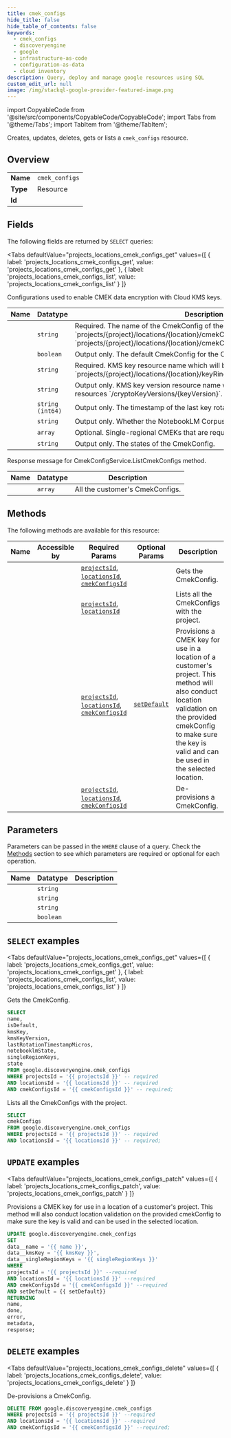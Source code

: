 ```yaml
--- 
title: cmek_configs
hide_title: false
hide_table_of_contents: false
keywords:
  - cmek_configs
  - discoveryengine
  - google
  - infrastructure-as-code
  - configuration-as-data
  - cloud inventory
description: Query, deploy and manage google resources using SQL
custom_edit_url: null
image: /img/stackql-google-provider-featured-image.png
---
```


import CopyableCode from '@site/src/components/CopyableCode/CopyableCode';
import Tabs from '@theme/Tabs';
import TabItem from '@theme/TabItem';

Creates, updates, deletes, gets or lists a <code>cmek_configs</code> resource.

## Overview
<table><tbody>
<tr><td><b>Name</b></td><td><code>cmek_configs</code></td></tr>
<tr><td><b>Type</b></td><td>Resource</td></tr>
<tr><td><b>Id</b></td><td><CopyableCode code="google.discoveryengine.cmek_configs" /></td></tr>
</tbody></table>

## Fields

The following fields are returned by `SELECT` queries:

<Tabs
    defaultValue="projects_locations_cmek_configs_get"
    values={[
        { label: 'projects_locations_cmek_configs_get', value: 'projects_locations_cmek_configs_get' },
        { label: 'projects_locations_cmek_configs_list', value: 'projects_locations_cmek_configs_list' }
    ]}
>
<TabItem value="projects_locations_cmek_configs_get">

Configurations used to enable CMEK data encryption with Cloud KMS keys.

<table>
<thead>
    <tr>
    <th>Name</th>
    <th>Datatype</th>
    <th>Description</th>
    </tr>
</thead>
<tbody>
<tr>
    <td><CopyableCode code="name" /></td>
    <td><code>string</code></td>
    <td>Required. The name of the CmekConfig of the form `projects/&#123;project&#125;/locations/&#123;location&#125;/cmekConfig` or `projects/&#123;project&#125;/locations/&#123;location&#125;/cmekConfigs/&#123;cmek_config&#125;`.</td>
</tr>
<tr>
    <td><CopyableCode code="isDefault" /></td>
    <td><code>boolean</code></td>
    <td>Output only. The default CmekConfig for the Customer.</td>
</tr>
<tr>
    <td><CopyableCode code="kmsKey" /></td>
    <td><code>string</code></td>
    <td>Required. KMS key resource name which will be used to encrypt resources `projects/&#123;project&#125;/locations/&#123;location&#125;/keyRings/&#123;keyRing&#125;/cryptoKeys/&#123;keyId&#125;`.</td>
</tr>
<tr>
    <td><CopyableCode code="kmsKeyVersion" /></td>
    <td><code>string</code></td>
    <td>Output only. KMS key version resource name which will be used to encrypt resources `/cryptoKeyVersions/&#123;keyVersion&#125;`.</td>
</tr>
<tr>
    <td><CopyableCode code="lastRotationTimestampMicros" /></td>
    <td><code>string (int64)</code></td>
    <td>Output only. The timestamp of the last key rotation.</td>
</tr>
<tr>
    <td><CopyableCode code="notebooklmState" /></td>
    <td><code>string</code></td>
    <td>Output only. Whether the NotebookLM Corpus is ready to be used.</td>
</tr>
<tr>
    <td><CopyableCode code="singleRegionKeys" /></td>
    <td><code>array</code></td>
    <td>Optional. Single-regional CMEKs that are required for some VAIS features.</td>
</tr>
<tr>
    <td><CopyableCode code="state" /></td>
    <td><code>string</code></td>
    <td>Output only. The states of the CmekConfig.</td>
</tr>
</tbody>
</table>
</TabItem>
<TabItem value="projects_locations_cmek_configs_list">

Response message for CmekConfigService.ListCmekConfigs method.

<table>
<thead>
    <tr>
    <th>Name</th>
    <th>Datatype</th>
    <th>Description</th>
    </tr>
</thead>
<tbody>
<tr>
    <td><CopyableCode code="cmekConfigs" /></td>
    <td><code>array</code></td>
    <td>All the customer's CmekConfigs.</td>
</tr>
</tbody>
</table>
</TabItem>
</Tabs>

## Methods

The following methods are available for this resource:

<table>
<thead>
    <tr>
    <th>Name</th>
    <th>Accessible by</th>
    <th>Required Params</th>
    <th>Optional Params</th>
    <th>Description</th>
    </tr>
</thead>
<tbody>
<tr>
    <td><a href="#projects_locations_cmek_configs_get"><CopyableCode code="projects_locations_cmek_configs_get" /></a></td>
    <td><CopyableCode code="select" /></td>
    <td><a href="#parameter-projectsId"><code>projectsId</code></a>, <a href="#parameter-locationsId"><code>locationsId</code></a>, <a href="#parameter-cmekConfigsId"><code>cmekConfigsId</code></a></td>
    <td></td>
    <td>Gets the CmekConfig.</td>
</tr>
<tr>
    <td><a href="#projects_locations_cmek_configs_list"><CopyableCode code="projects_locations_cmek_configs_list" /></a></td>
    <td><CopyableCode code="select" /></td>
    <td><a href="#parameter-projectsId"><code>projectsId</code></a>, <a href="#parameter-locationsId"><code>locationsId</code></a></td>
    <td></td>
    <td>Lists all the CmekConfigs with the project.</td>
</tr>
<tr>
    <td><a href="#projects_locations_cmek_configs_patch"><CopyableCode code="projects_locations_cmek_configs_patch" /></a></td>
    <td><CopyableCode code="update" /></td>
    <td><a href="#parameter-projectsId"><code>projectsId</code></a>, <a href="#parameter-locationsId"><code>locationsId</code></a>, <a href="#parameter-cmekConfigsId"><code>cmekConfigsId</code></a></td>
    <td><a href="#parameter-setDefault"><code>setDefault</code></a></td>
    <td>Provisions a CMEK key for use in a location of a customer's project. This method will also conduct location validation on the provided cmekConfig to make sure the key is valid and can be used in the selected location.</td>
</tr>
<tr>
    <td><a href="#projects_locations_cmek_configs_delete"><CopyableCode code="projects_locations_cmek_configs_delete" /></a></td>
    <td><CopyableCode code="delete" /></td>
    <td><a href="#parameter-projectsId"><code>projectsId</code></a>, <a href="#parameter-locationsId"><code>locationsId</code></a>, <a href="#parameter-cmekConfigsId"><code>cmekConfigsId</code></a></td>
    <td></td>
    <td>De-provisions a CmekConfig.</td>
</tr>
</tbody>
</table>

## Parameters

Parameters can be passed in the `WHERE` clause of a query. Check the [Methods](#methods) section to see which parameters are required or optional for each operation.

<table>
<thead>
    <tr>
    <th>Name</th>
    <th>Datatype</th>
    <th>Description</th>
    </tr>
</thead>
<tbody>
<tr id="parameter-cmekConfigsId">
    <td><CopyableCode code="cmekConfigsId" /></td>
    <td><code>string</code></td>
    <td></td>
</tr>
<tr id="parameter-locationsId">
    <td><CopyableCode code="locationsId" /></td>
    <td><code>string</code></td>
    <td></td>
</tr>
<tr id="parameter-projectsId">
    <td><CopyableCode code="projectsId" /></td>
    <td><code>string</code></td>
    <td></td>
</tr>
<tr id="parameter-setDefault">
    <td><CopyableCode code="setDefault" /></td>
    <td><code>boolean</code></td>
    <td></td>
</tr>
</tbody>
</table>

## `SELECT` examples

<Tabs
    defaultValue="projects_locations_cmek_configs_get"
    values={[
        { label: 'projects_locations_cmek_configs_get', value: 'projects_locations_cmek_configs_get' },
        { label: 'projects_locations_cmek_configs_list', value: 'projects_locations_cmek_configs_list' }
    ]}
>
<TabItem value="projects_locations_cmek_configs_get">

Gets the CmekConfig.

```sql
SELECT
name,
isDefault,
kmsKey,
kmsKeyVersion,
lastRotationTimestampMicros,
notebooklmState,
singleRegionKeys,
state
FROM google.discoveryengine.cmek_configs
WHERE projectsId = '{{ projectsId }}' -- required
AND locationsId = '{{ locationsId }}' -- required
AND cmekConfigsId = '{{ cmekConfigsId }}' -- required;
```
</TabItem>
<TabItem value="projects_locations_cmek_configs_list">

Lists all the CmekConfigs with the project.

```sql
SELECT
cmekConfigs
FROM google.discoveryengine.cmek_configs
WHERE projectsId = '{{ projectsId }}' -- required
AND locationsId = '{{ locationsId }}' -- required;
```
</TabItem>
</Tabs>


## `UPDATE` examples

<Tabs
    defaultValue="projects_locations_cmek_configs_patch"
    values={[
        { label: 'projects_locations_cmek_configs_patch', value: 'projects_locations_cmek_configs_patch' }
    ]}
>
<TabItem value="projects_locations_cmek_configs_patch">

Provisions a CMEK key for use in a location of a customer's project. This method will also conduct location validation on the provided cmekConfig to make sure the key is valid and can be used in the selected location.

```sql
UPDATE google.discoveryengine.cmek_configs
SET 
data__name = '{{ name }}',
data__kmsKey = '{{ kmsKey }}',
data__singleRegionKeys = '{{ singleRegionKeys }}'
WHERE 
projectsId = '{{ projectsId }}' --required
AND locationsId = '{{ locationsId }}' --required
AND cmekConfigsId = '{{ cmekConfigsId }}' --required
AND setDefault = {{ setDefault}}
RETURNING
name,
done,
error,
metadata,
response;
```
</TabItem>
</Tabs>


## `DELETE` examples

<Tabs
    defaultValue="projects_locations_cmek_configs_delete"
    values={[
        { label: 'projects_locations_cmek_configs_delete', value: 'projects_locations_cmek_configs_delete' }
    ]}
>
<TabItem value="projects_locations_cmek_configs_delete">

De-provisions a CmekConfig.

```sql
DELETE FROM google.discoveryengine.cmek_configs
WHERE projectsId = '{{ projectsId }}' --required
AND locationsId = '{{ locationsId }}' --required
AND cmekConfigsId = '{{ cmekConfigsId }}' --required;
```
</TabItem>
</Tabs>
